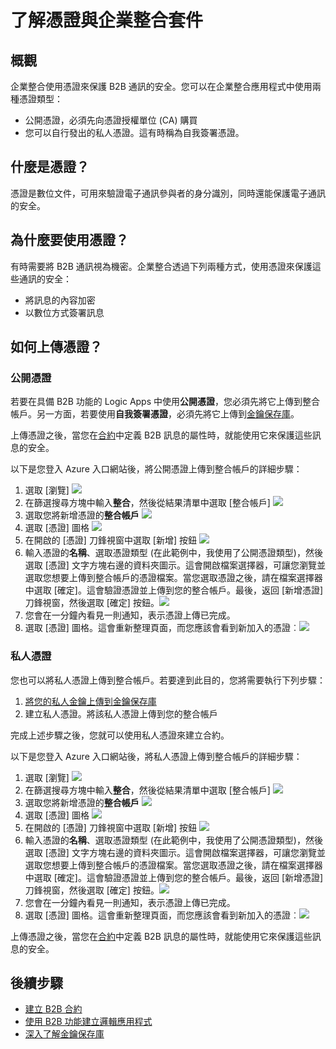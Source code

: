 <properties 
	pageTitle="使用憑證搭配企業整合套件 | Microsoft Azure App Service" 
	description="了解如何使用憑證搭配企業整合套件與 Logic Apps" 
	services="app-service\logic" 
	documentationCenter=".net,nodejs,java"
	authors="msftman" 
	manager="erikre" 
	editor="cgronlun"/>

<tags 
	ms.service="logic-apps" 
	ms.workload="integration" 
	ms.tgt_pltfrm="na" 
	ms.devlang="na" 
	ms.topic="article" 
	ms.date="06/29/2016" 
	ms.author="deonhe"/>

# 了解憑證與企業整合套件

## 概觀
企業整合使用憑證來保護 B2B 通訊的安全。您可以在企業整合應用程式中使用兩種憑證類型：
- 公開憑證，必須先向憑證授權單位 (CA) 購買
- 您可以自行發出的私人憑證。這有時稱為自我簽署憑證。

## 什麼是憑證？
憑證是數位文件，可用來驗證電子通訊參與者的身分識別，同時還能保護電子通訊的安全。

## 為什麼要使用憑證？
有時需要將 B2B 通訊視為機密。企業整合透過下列兩種方式，使用憑證來保護這些通訊的安全：
- 將訊息的內容加密
- 以數位方式簽署訊息

## 如何上傳憑證？

### 公開憑證
若要在具備 B2B 功能的 Logic Apps 中使用**公開憑證**，您必須先將它上傳到整合帳戶。另一方面，若要使用**自我簽署憑證**，必須先將它上傳到[金鑰保存庫](../key-vault/key-vault-get-started.md "了解金鑰保存庫")。

上傳憑證之後，當您在[合約](./app-service-logic-enterprise-integration-agreements.md)中定義 B2B 訊息的屬性時，就能使用它來保護這些訊息的安全。

以下是您登入 Azure 入口網站後，將公開憑證上傳到整合帳戶的詳細步驟：
1. 選取 [瀏覽] ![](./media/app-service-logic-enterprise-integration-overview/overview-1.png)
2. 在篩選搜尋方塊中輸入**整合**，然後從結果清單中選取 [整合帳戶] ![](./media/app-service-logic-enterprise-integration-overview/overview-2.png)
3. 選取您將新增憑證的**整合帳戶** ![](./media/app-service-logic-enterprise-integration-overview/overview-3.png)
4.  選取 [憑證] 圖格 ![](./media/app-service-logic-enterprise-integration-certificates/certificate-1.png)
5. 在開啟的 [憑證] 刀鋒視窗中選取 [新增] 按鈕 ![](./media/app-service-logic-enterprise-integration-certificates/certificate-2.png)
6. 輸入憑證的**名稱**、選取憑證類型 (在此範例中，我使用了公開憑證類型)，然後選取 [憑證] 文字方塊右邊的資料夾圖示。這會開啟檔案選擇器，可讓您瀏覽並選取您想要上傳到整合帳戶的憑證檔案。當您選取憑證之後，請在檔案選擇器中選取 [確定]。這會驗證憑證並上傳到您的整合帳戶。最後，返回 [新增憑證] 刀鋒視窗，然後選取 [確定] 按鈕。![](./media/app-service-logic-enterprise-integration-certificates/certificate-3.png)
7. 您會在一分鐘內看見一則通知，表示憑證上傳已完成。
8. 選取 [憑證] 圖格。這會重新整理頁面，而您應該會看到新加入的憑證︰![](./media/app-service-logic-enterprise-integration-certificates/certificate-4.png)

### 私人憑證
您也可以將私人憑證上傳到整合帳戶。若要達到此目的，您將需要執行下列步驟：
1. [將您的私人金鑰上傳到金鑰保存庫](../key-vault/key-vault-get-started.md "了解金鑰保存庫")
2. 建立私人憑證。將該私人憑證上傳到您的整合帳戶

完成上述步驟之後，您就可以使用私人憑證來建立合約。

以下是您登入 Azure 入口網站後，將私人憑證上傳到整合帳戶的詳細步驟：
1. 選取 [瀏覽] ![](./media/app-service-logic-enterprise-integration-overview/overview-1.png)
2. 在篩選搜尋方塊中輸入**整合**，然後從結果清單中選取 [整合帳戶] ![](./media/app-service-logic-enterprise-integration-overview/overview-2.png)
3. 選取您將新增憑證的**整合帳戶** ![](./media/app-service-logic-enterprise-integration-overview/overview-3.png)
4.  選取 [憑證] 圖格 ![](./media/app-service-logic-enterprise-integration-certificates/certificate-1.png)
5. 在開啟的 [憑證] 刀鋒視窗中選取 [新增] 按鈕 ![](./media/app-service-logic-enterprise-integration-certificates/certificate-2.png)
6. 輸入憑證的**名稱**、選取憑證類型 (在此範例中，我使用了公開憑證類型)，然後選取 [憑證] 文字方塊右邊的資料夾圖示。這會開啟檔案選擇器，可讓您瀏覽並選取您想要上傳到整合帳戶的憑證檔案。當您選取憑證之後，請在檔案選擇器中選取 [確定]。這會驗證憑證並上傳到您的整合帳戶。最後，返回 [新增憑證] 刀鋒視窗，然後選取 [確定] 按鈕。![](./media/app-service-logic-enterprise-integration-certificates/privatecertificate-1.png)
7. 您會在一分鐘內看見一則通知，表示憑證上傳已完成。
8. 選取 [憑證] 圖格。這會重新整理頁面，而您應該會看到新加入的憑證︰![](./media/app-service-logic-enterprise-integration-certificates/privatecertificate-2.png)

上傳憑證之後，當您在[合約](./app-service-logic-enterprise-integration-agreements.md)中定義 B2B 訊息的屬性時，就能使用它來保護這些訊息的安全。


## 後續步驟
- [建立 B2B 合約](./app-service-logic-enterprise-integration-agreements.md)
- [使用 B2B 功能建立邏輯應用程式](./app-service-logic-enterprise-integration-b2b.md)
- [深入了解金鑰保存庫](../key-vault/key-vault-get-started.md "了解金鑰保存庫")

<!---HONumber=AcomDC_0727_2016-->